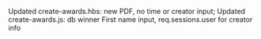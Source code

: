 Updated create-awards.hbs: new PDF, no time or creator input;
Updated create-awards.js: db winner First name input, req.sessions.user for creator info
